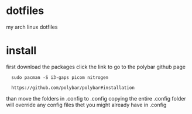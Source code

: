 # dotfiles
my arch linux dotfiles

# install
first download the packages click the link to go to the polybar github page
```
  sudo pacman -S i3-gaps picom nitrogen
```
```
  https://github.com/polybar/polybar#installation
```
than move the folders in .config to .config copying the entire .config folder will override any config files thet you might already have in .config
